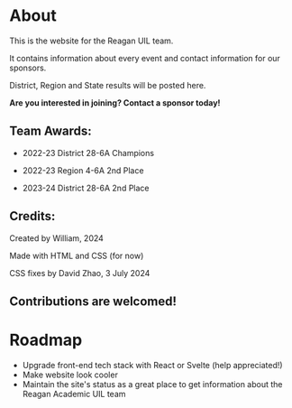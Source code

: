 # About

This is the website for the Reagan UIL team.  

It contains information about every event and contact information for our sponsors.  

District, Region and State results will be posted here.  

**Are you interested in joining? Contact a sponsor today!**

## Team Awards:

- 2022-23 District 28-6A Champions  

- 2022-23 Region 4-6A 2nd Place  

- 2023-24 District 28-6A 2nd Place  

## Credits:

Created by William, 2024

Made with HTML and CSS (for now)

CSS fixes by David Zhao, 3 July 2024

## Contributions are welcomed!

# Roadmap

- Upgrade front-end tech stack with React or Svelte (help appreciated!)
- Make website look cooler
- Maintain the site's status as a great place to get information about the Reagan Academic UIL team

